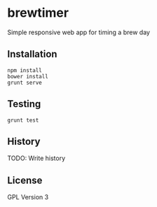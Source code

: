 brewtimer
=========

Simple responsive web app for timing a brew day

## Installation

    npm install
    bower install
    grunt serve
    
## Testing

    grunt test

## History

TODO: Write history

## License

GPL Version 3
